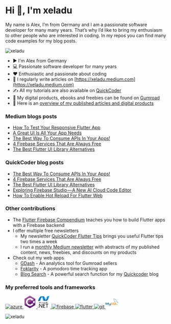 # Hi 👋, I'm xeladu

My name is Alex, I’m from Germany and I am a passionate software developer for many many years. That’s why I’d like to bring my enthusiasm to other people who are interested in coding. In my repos you can find many code examples for my blog posts.

<p align="left"> <img src="https://komarev.com/ghpvc/?username=xeladu&label=Profile%20views&color=44ff00&style=plastic" alt="xeladu" /> </p>

- ▶  I'm Alex from Germany
- 💻 Passionate software developer for many years
- ❤  Enthusiastic and passionate about coding
- 📝 I regularly write articles on [https://xeladu.medium.com](https://xeladu.medium.com)
- ✍ All my tutorials are also available on [QuickCoder](https://quickcoder.org)
- 🏬 My digital products, ebooks and freebies can be found on [Gumroad](https://xeladu.gumroad.com)
- 📙 Here is an [overview of my published articles and digital products](https://xeladu.medium.com/%E2%84%B9-xeladus-info-point-find-quickly-what-you-need-bbe620e97d8c)

### Medium blogs posts
<!-- BLOG-POST-LIST:START -->
- [How To Test Your Responsive Flutter App](https://xeladu.medium.com/how-to-test-your-responsive-flutter-app-00be5439f6be?source=rss-ae1e6291afc3------2)
- [A Great UI Is All Your App Needs](https://xeladu.medium.com/a-great-ui-is-all-your-app-needs-8c28c911589c?source=rss-ae1e6291afc3------2)
- [The Best Way To Consume APIs In Your Apps!](https://levelup.gitconnected.com/the-best-way-to-consume-apis-in-your-apps-924b99b1439c?source=rss-ae1e6291afc3------2)
- [4 Firebase Services That Are Always Free](https://levelup.gitconnected.com/4-firebase-services-that-are-always-free-bbf877a8d33a?source=rss-ae1e6291afc3------2)
- [The Best Flutter UI Library Alternatives](https://levelup.gitconnected.com/the-best-flutter-ui-library-alternatives-aa5ad05c79d6?source=rss-ae1e6291afc3------2)
<!-- BLOG-POST-LIST:END -->

### QuickCoder blog posts
<!-- QC-BLOG-POST-LIST:START -->
- [The Best Way To Consume APIs In Your Apps!](https://quickcoder.org/the-best-way-to-consume-apis-in-your-apps/?utm_source=rss&utm_medium=rss&utm_campaign=the-best-way-to-consume-apis-in-your-apps)
- [4 Firebase Services That Are Always Free](https://quickcoder.org/4-firebase-services-that-are-always-free/?utm_source=rss&utm_medium=rss&utm_campaign=4-firebase-services-that-are-always-free)
- [The Best Flutter UI Library Alternatives](https://quickcoder.org/best-flutter-ui-library-alternatives/?utm_source=rss&utm_medium=rss&utm_campaign=best-flutter-ui-library-alternatives)
- [Exploring Firebase Studio — A New AI Cloud Code Editor](https://quickcoder.org/exploring-firebase-studio/?utm_source=rss&utm_medium=rss&utm_campaign=exploring-firebase-studio)
- [How To Enable Hot Reload For Flutter Web](https://quickcoder.org/how-to-enable-hot-reload-for-flutter-web/?utm_source=rss&utm_medium=rss&utm_campaign=how-to-enable-hot-reload-for-flutter-web)
<!-- QC-BLOG-POST-LIST:END -->

### Other contributions

- The [Flutter Firebase Compendium](https://flutter-firebase.quickcoder.org) teaches you how to build Flutter apps with a Firebase backend
- I offer multiple free newsletters
  - My newsletter [QuickCoder Flutter Tips](https://newsletters.quickcoder.org#flutter) brings you useful Flutter tips two times a week
  - I run a [monthly Medium newsletter](https://newsletters.quickcoder.org#medium) with abstracts of my published content, news, freebies, and discounts on my products
- Check out my web apps
  - [GDash](https://quickcoder.org/gdash) - An analytics tool for Gumroad sellers 
  - [Foklarity](https://foklarity.quickcoder.org) - A pomodoro time tracking app
  - [Blog Search](https://search.quickcoder.org) - A powerful search function for my [Quickcoder](https://quickcoder.org) blog

### My preferred tools and frameworks
 <p>
  <a href="https://azure.microsoft.com/en-in/" target="_blank" rel="noreferrer"> <img src="https://www.vectorlogo.zone/logos/microsoft_azure/microsoft_azure-icon.svg" alt="azure" width="40" height="40"/> </a> 
  <a href="https://www.w3schools.com/cs/" target="_blank" rel="noreferrer"> <img src="https://raw.githubusercontent.com/devicons/devicon/master/icons/csharp/csharp-original.svg" alt="csharp" width="40" height="40"/> </a> 
  <a href="https://dotnet.microsoft.com/" target="_blank" rel="noreferrer"> <img src="https://raw.githubusercontent.com/devicons/devicon/master/icons/dot-net/dot-net-original-wordmark.svg" alt="dotnet" width="40" height="40"/> </a> 
  <a href="https://firebase.google.com/" target="_blank" rel="noreferrer"> <img src="https://www.vectorlogo.zone/logos/firebase/firebase-icon.svg" alt="firebase" width="40" height="40"/> </a> 
  <a href="https://flutter.dev" target="_blank" rel="noreferrer"> <img src="https://www.vectorlogo.zone/logos/flutterio/flutterio-icon.svg" alt="flutter" width="40" height="40"/> </a> 
  <a href="https://git-scm.com/" target="_blank" rel="noreferrer"> <img src="https://www.vectorlogo.zone/logos/git-scm/git-scm-icon.svg" alt="git" width="40" height="40"/> </a> 
  <a href="https://www.mysql.com/" target="_blank" rel="noreferrer"> <img src="https://raw.githubusercontent.com/devicons/devicon/master/icons/mysql/mysql-original-wordmark.svg" alt="mysql" width="40" height="40"/> </a> 
  </p>
  
  <p><img src="https://github-readme-stats.vercel.app/api/top-langs?username=xeladu&show_icons=true&theme=synthwave&locale=en&layout=compact" alt="xeladu" /></p>

